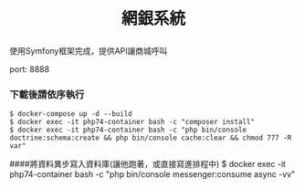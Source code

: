 # <p align="center">網銀系統</p>

使用Symfony框架完成，提供API讓商城呼叫

port: 8888

### 下載後請依序執行
    $ docker-compose up -d --build
    $ docker exec -it php74-container bash -c "composer install"
    $ docker exec -it php74-container bash -c "php bin/console doctrine:schema:create && php bin/console cache:clear && chmod 777 -R var"


####將資料異步寫入資料庫(讓他跑著，或直接寫進排程中)
    $ docker exec -it php74-container bash -c "php bin/console messenger:consume async -vv"
